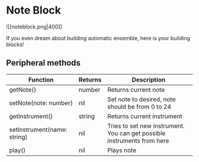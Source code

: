 # Note Block
![[noteblock.png|400]]

If you even dream about building automatic ensemble, here is your building blocks!

## Peripheral methods

| Function                    | Returns | Description                                                             |
|-----------------------------|---------|-------------------------------------------------------------------------|
| getNote()                   | number  | Returns current note                                                    |
| setNote(note: number)       | nil     | Set note to desired, note should be from 0 to 24                        |
| getInstrument()             | string  | Returns current instrument                                              |
| setInstrument(name: string) | nil     | Tries to set new instrument. You can get possible instruments from here |
| play()                      | nil     | Plays note                                                              |
